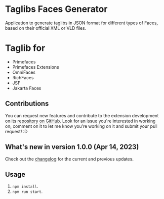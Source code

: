 # Taglibs Faces Generator
Application to generate taglibs in JSON format for different types of Faces, based on their official XML or VLD files.

# Taglib for
* Primefaces
* Primefaces Extensions
* OmniFaces
* RichFaces
* JSF
* Jakarta Faces

## Contributions
You can request new features and contribute to the extension development on its [repository on GitHub](https://github.com/leosj29/taglibs-faces-generator/issues). Look for an issue you're interested in working on, comment on it to let me know you're working on it and submit your pull request! :D

## What's new in version 1.0.0 (Apr 14, 2023)
Check out the [changelog](https://github.com/leosj29/taglibs-faces-generator/blob/master/CHANGELOG.md) for the current and previous updates.

## Usage
1. `npm install`.
2. `npm run start`.
